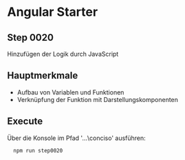 # Angular Starter #

## Step 0020

Hinzufügen der Logik durch JavaScript

## Hauptmerkmale
 - Aufbau von Variablen und Funktionen
 - Verknüpfung der Funktion mit Darstellungskomponenten

## Execute
Über die Konsole im Pfad '...\conciso' ausführen:
```shell
  npm run step0020
```